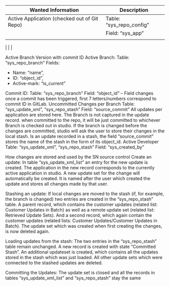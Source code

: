 
| Wanted Information     | Description |
| ---------------------- | ----------------------------------|
| Active Application (checked out of Git Repo)     | Table: “sys_repo_config”       |
|                                                  | Field: “sys_app”               |
|                                                  |                                |
|
|
|


Active Branch Version with commit ID	Active Branch:
Table: “sys_repo_branch”
Fields: 
-	Name: “name”, 
-	ID: “object_id”, 
-	Active-mark: “is_current”

Commit ID:
Table: “sys_repo_branch”
Field: “object_id” – Field changes once a commit has been triggered, first 7 letters/numbers correspond to commit ID in GitLab.
Uncommitted Changes per Branch	Table: “sys_update_xml”, “sys_repo_stash”
Field: “source_commit”
All updates per application are stored here. The Branch is not captured in the update record. when committed to the repo, it will be just committed to whichever Branch is checked out in studio.
If the branch is changed before the changes are committed, studio will ask the user to store their changes in the local stash. 
Is an update recorded in a stash, the field “source_commit” stores the name of the stash in the form of its object_id.
Active Developer 	Table: “sys_update_xml”, “sys_repo_stash”
Field: “sys_created_by”

How changes are stored and used by the SN source control
	Create an update:
In table “sys_update_xml_list” an entry for the new update is created. The application in the new record corresponds to the currently active application in studio. A new update set for the change will automatically be created. It is named after the user which created the update and stores all changes made by that user.

Stashing an update:
If local changes are moved to the stash (if, for example, the branch is changed) two entries are created in the “sys_repo_stash” table. 
A parent record, which contains the customer updates (related list: Customer Updates in Batch) as well as a remote update set (related list: Retrieved Update Sets).
And a second record, which again contain the customer updates (related lists: Customer Updates/Customer Updates in Batch).
The update set which was created when first creating the changes, is now deleted again.

Loading updates from the stash:
The two entries in the “sys_repo_stash” table remain unchanged. A new record is created with state “Committed Stash”.
An additional updateset is created, which contains all the updates stored in the stash which was just loaded. All other update sets which were connected to the stashed updates are deleted.


Committing the Updates:
The update set is closed and all the records in tables “sys_update_xml_list” and “sys_repo_stash” stay the same



